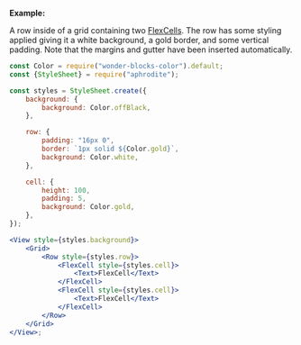 **Example:**

A row inside of a grid containing two [FlexCells](#flexcell). The row has some styling applied giving it a white background, a gold border, and some vertical padding. Note that the margins and gutter have been inserted automatically.

```jsx
const Color = require("wonder-blocks-color").default;
const {StyleSheet} = require("aphrodite");

const styles = StyleSheet.create({
	background: {
		background: Color.offBlack,
	},

	row: {
		padding: "16px 0",
		border: `1px solid ${Color.gold}`,
		background: Color.white,
	},

	cell: {
		height: 100,
		padding: 5,
		background: Color.gold,
	},
});

<View style={styles.background}>
	<Grid>
		<Row style={styles.row}>
			<FlexCell style={styles.cell}>
				<Text>FlexCell</Text>
			</FlexCell>
			<FlexCell style={styles.cell}>
				<Text>FlexCell</Text>
			</FlexCell>
		</Row>
	</Grid>
</View>;
```
